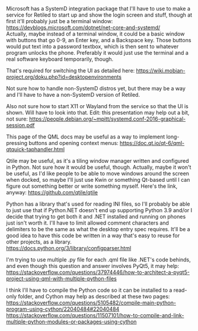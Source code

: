 Microsoft has a SystemD integration package that I'll have to use to make a service for Retiled to start up and show the login screen and stuff, though at first it'll probably just be a terminal window:
https://devblogs.microsoft.com/dotnet/net-core-and-systemd/
<br>Actually, maybe instead of a terminal window, it could be a basic window with buttons that go 0-9, an Enter key, and a Backspace key. Those buttons would put text into a password textbox, which is then sent to whatever program unlocks the phone. Preferably it would just use the terminal and a real software keyboard temporarily, though.

That's required for switching the UI as detailed here:
https://wiki.mobian-project.org/doku.php?id=desktopenvironments

Not sure how to handle non-SystemD distros yet, but there may be a way and I'll have to have a non-SystemD version of Retiled.

Also not sure how to start X11 or Wayland from the service so that the UI is shown. Will have to look into that. Edit: this presentation may help out a bit, not sure:
https://people.debian.org/~mpitt/systemd.conf-2016-graphical-session.pdf

This page of the QML docs may be useful as a way to implement long-pressing buttons and opening context menus:
https://doc.qt.io/qt-6/qml-qtquick-taphandler.html

Qtile may be useful, as it's a tiling window manager written and configured in Python. Not sure how it would be useful, though. Actually, maybe it won't be useful, as I'd like people to be able to move windows around the screen when docked, so maybe I'll just use Kwin or something Qt-based until I can figure out something better or write something myself. Here's the link, anyway:
https://github.com/qtile/qtile

Python has a library that's used for reading INI files, so I'll probably be able to just use that if Python.NET doesn't end up supporting Python 3.9 and/or I decide that trying to get both it and  .NET installed and running on phones just isn't worth it. I'll have to limit allowed comment characters and delimiters to be the same as what the desktop entry spec requires. It'll be a good idea to have this code be written in a way that's easy to reuse for other projects, as a library.
https://docs.python.org/3/library/configparser.html

I'm trying to use multiple .py file for each .qml file like .NET's code behinds, and even though this question and answer involves PyQt5, it may help:
https://stackoverflow.com/questions/37974446/how-to-architect-a-pyqt5-project-using-qml-with-multiple-python-files

I think I'll have to compile the Python code so it can be installed to a read-only folder, and Cython may help as described at these two pages:
https://stackoverflow.com/questions/5105482/compile-main-python-program-using-cython/22040484#22040484
https://stackoverflow.com/questions/11507101/how-to-compile-and-link-multiple-python-modules-or-packages-using-cython
